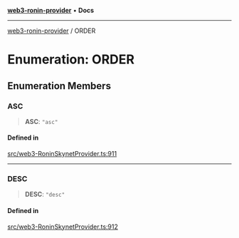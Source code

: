 [**web3-ronin-provider**](../README.md) • **Docs**

***

[web3-ronin-provider](../globals.md) / ORDER

# Enumeration: ORDER

## Enumeration Members

### ASC

> **ASC**: `"asc"`

#### Defined in

[src/web3-RoninSkynetProvider.ts:911](https://github.com/chuacw/web3-ronin-provider/blob/56fda69eb1bad2d2fd8f29422ffb14cf65ae3973/src/web3-RoninSkynetProvider.ts#L911)

***

### DESC

> **DESC**: `"desc"`

#### Defined in

[src/web3-RoninSkynetProvider.ts:912](https://github.com/chuacw/web3-ronin-provider/blob/56fda69eb1bad2d2fd8f29422ffb14cf65ae3973/src/web3-RoninSkynetProvider.ts#L912)
